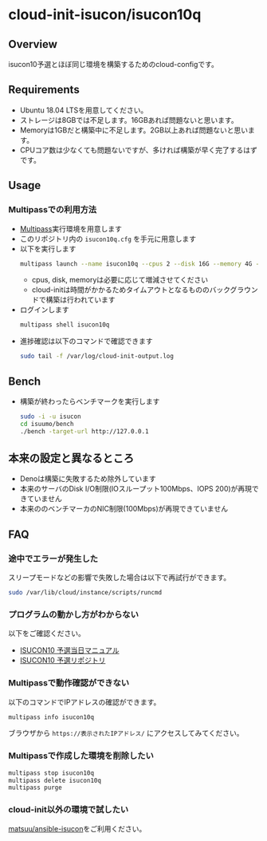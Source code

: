# cloud-init-isucon/isucon10q

## Overview

isucon10予選とほぼ同じ環境を構築するためのcloud-configです。

## Requirements

* Ubuntu 18.04 LTSを用意してください。
* ストレージは8GBでは不足します。16GBあれば問題ないと思います。
* Memoryは1GBだと構築中に不足します。2GB以上あれば問題ないと思います。
* CPUコア数は少なくても問題ないですが、多ければ構築が早く完了するはずです。

## Usage

### Multipassでの利用方法

* [Multipass](https://multipass.run/)実行環境を用意します
* このリポジトリ内の `isucon10q.cfg` を手元に用意します
* 以下を実行します
  ```sh
  multipass launch --name isucon10q --cpus 2 --disk 16G --memory 4G --cloud-init isucon10q.cfg 18.04
  ```
  * cpus, disk, memoryは必要に応じて増減させてください
  * cloud-initは時間がかかるためタイムアウトとなるもののバックグラウンドで構築は行われています
* ログインします
  ```sh
  multipass shell isucon10q
  ```
* 進捗確認は以下のコマンドで確認できます
  ```sh
  sudo tail -f /var/log/cloud-init-output.log
  ```

## Bench

* 構築が終わったらベンチマークを実行します
  ```sh
  sudo -i -u isucon
  cd isuumo/bench
  ./bench -target-url http://127.0.0.1
  ```

## 本来の設定と異なるところ

* Denoは構築に失敗するため除外しています
* 本来のサーバのDisk I/O制限(IOスループット100Mbps、IOPS 200)が再現できていません
* 本来ののベンチマーカのNIC制限(100Mbps)が再現できていません

## FAQ

### 途中でエラーが発生した

スリープモードなどの影響で失敗した場合は以下で再試行ができます。

```sh
sudo /var/lib/cloud/instance/scripts/runcmd
```

### プログラムの動かし方がわからない

以下をご確認ください。

* [ISUCON10 予選当日マニュアル](https://gist.github.com/progfay/25edb2a9ede4ca478cb3e2422f1f12f6)
* [ISUCON10 予選リポジトリ](https://github.com/isucon/isucon10-qualify)

### Multipassで動作確認ができない

以下のコマンドでIPアドレスの確認ができます。

```sh
multipass info isucon10q
```

ブラウザから `https://表示されたIPアドレス/` にアクセスしてみてください。

### Multipassで作成した環境を削除したい

```sh
multipass stop isucon10q
multipass delete isucon10q
multipass purge
```

### cloud-init以外の環境で試したい

[matsuu/ansible-isucon](https://github.com/matsuu/ansible-isucon)をご利用ください。
